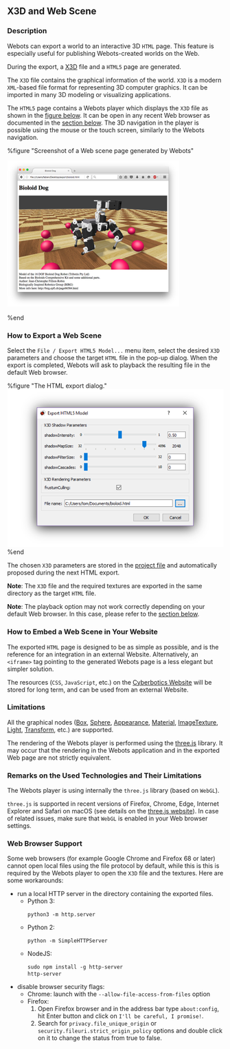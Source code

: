 ## X3D and Web Scene

### Description

Webots can export a world to an interactive 3D `HTML` page.
This feature is especially useful for publishing Webots-created worlds on the Web.

During the export, a [X3D](http://www.web3d.org/x3d/what-x3d) file and a `HTML5` page are generated.

The `X3D` file contains the graphical information of the world.
`X3D` is a modern `XML`-based file format for representing 3D computer graphics.
It can be imported in many 3D modeling or visualizing applications.

The `HTML5` page contains a Webots player which displays the `X3D` file as shown in the [figure below](#screenshot-of-a-web-scene-page-generated-by-webots).
It can be open in any recent Web browser as documented in the [section below](#remarks-on-the-used-technologies-and-their-limitations).
The 3D navigation in the player is possible using the mouse or the touch screen, similarly to the Webots navigation.

%figure "Screenshot of a Web scene page generated by Webots"

![web-scene.png](images/web-scene.thumbnail.png)

%end

### How to Export a Web Scene

Select the `File / Export HTML5 Model...` menu item, select the desired `X3D` parameters and choose the target `HTML` file in the pop-up dialog.
When the export is completed, Webots will ask to playback the resulting file in the default Web browser.

%figure "The HTML export dialog."
![html-export-dialog.png](images/html-export-dialog.png)
%end

The chosen `X3D` parameters are stored in the [project file](the-standard-file-hierarchy-of-a-project.md#the-project-files) and automatically proposed during the next HTML export.

**Note**: The `X3D` file and the required textures are exported in the same directory as the target `HTML` file.

**Note**: The playback option may not work correctly depending on your default Web browser.
In this case, please refer to the [section below](#remarks-on-the-used-technologies-and-their-limitations).

### How to Embed a Web Scene in Your Website

The exported `HTML` page is designed to be as simple as possible, and is the reference for an integration in an external Website.
Alternatively, an `<iframe>` tag pointing to the generated Webots page is a less elegant but simpler solution.

The resources (`CSS`, `JavaScript`, etc.) on the [Cyberbotics Website](https://www.cyberbotics.com) will be stored for long term, and can be used from an external Website.

### Limitations

All the graphical nodes ([Box](../reference/box.md), [Sphere](../reference/sphere.md), [Appearance](../reference/appearance.md), [Material](../reference/material.md), [ImageTexture](../reference/imagetexture.md), [Light](../reference/light.md), [Transform](../reference/transform.md), etc.) are supported.

The rendering of the Webots player is performed using the [three.js](https://threejs.org/) library.
It may occur that the rendering in the Webots application and in the exported Web page are not strictly equivalent.

### Remarks on the Used Technologies and Their Limitations

The Webots player is using internally the `three.js` library (based on `WebGL`).

`three.js` is supported in recent versions of Firefox, Chrome, Edge, Internet Explorer and Safari on macOS (see details on the [three.js website](https://threejs.org/)).
In case of related issues, make sure that `WebGL` is enabled in your Web browser settings.

### Web Browser Support

Some web browsers (for example Google Chrome and Firefox 68 or later) cannot open local files using the file protocol by default, while this is this is required by the Webots player to open the `X3D` file and the textures.
Here are some workarounds:
- run a local HTTP server in the directory containing the exported files.
    - Python 3:
        ```shell
        python3 -m http.server
        ```
    - Python 2:
        ```shell
        python -m SimpleHTTPServer
        ```
    - NodeJS:
        ```shell
        sudo npm install -g http-server
        http-server
        ```
- disable browser security flags:
    - Chrome: launch with the `--allow-file-access-from-files` option
    - Firefox:
        1. Open Firefox browser and in the address bar type ``about:config``, hit Enter button and click on `I'll be careful, I promise!`.
        2. Search for `privacy.file_unique_origin` or `security.fileuri.strict_origin_policy` options and double click on it to change the status from true to false.
